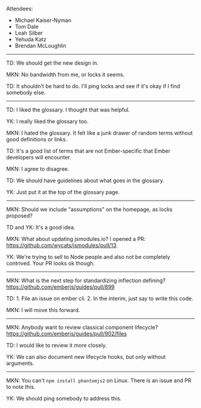 Attendees:

* Michael Kaiser-Nyman
* Tom Dale
* Leah Silber
* Yehuda Katz
* Brendan McLoughlin

-----
TD: We should get the new design in.

MKN: No bandwidth from me, or locks it seems.

TD: It shouldn't be hard to do. I'll ping locks and see if it's okay if I find somebody else.

-----

TD: I liked the glossary. I thought that was helpful.

YK: I really liked the glossary too.

MKN: I hated the glossary. It felt like a junk drawer of random terms without good definitions or links.

TD: It's a good list of terms that are not Ember-specific that Ember developers will encounter.

MKN: I agree to disagree.

TD: We should have guidelines about what goes in the glossary.

YK: Just put it at the top of the glossary page.

-----

MKN: Should we include "assumptions" on the homepage, as locks proposed?

TD and YK: It's a good idea.

MKN: What about updating jsmodules.io? I opened a PR: https://github.com/wycats/jsmodules/pull/13.

YK: We're trying to sell to Node people and also not be completely contrived. Your PR looks ok though.

-----

MKN: What is the next step for standardizing inflection defining? https://github.com/emberjs/guides/pull/899

TD: 1. File an issue on ember cli. 2. In the interim, just say to write this code.

MKN: I will move this forward.

-----

MKN: Anybody want to review classical component lifecycle? https://github.com/emberjs/guides/pull/902/files

TD: I would like to review it more closely.

YK: We can also document new lifecycle hooks, but only without arguments.

-----

MKN: You can't `npm install phantomjs2` on Linux. There is an issue and PR to note this.

YK: We should ping somebody to address this.
